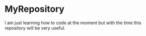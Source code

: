 # MyRepository
I am just learning how to code at the moment but with the time this repository will be very useful.
